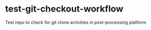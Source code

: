 # test-git-checkout-workflow
Test repo to check for git clone activities in post-processing platform
